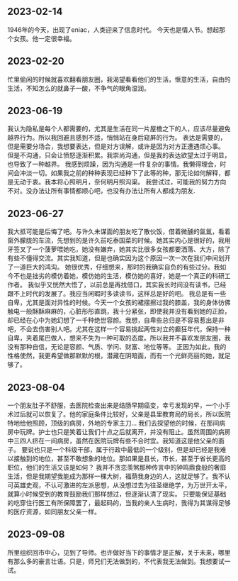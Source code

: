 ## 2023-02-14
1946年的今天，出现了eniac，人类迎来了信息时代。
今天也是情人节。想起那个女孩。他一定很幸福。
## 2023-02-20
忙里偷闲的时候就喜欢翻看朋友圈，我渴望看看他们的生活，惬意的生活，自由的生活，不知怎么的就鼻子一酸，不争气的眼角湿润。
## 2023-06-19
我认为隐私是每个人都需要的，尤其是生活在同一片屋檐之下的人，应该尽量避免越界行为。所以我回避且感到不适，悄悄站在身后窥屏的行为。
表达是需要的，但是需要分场合，我想要表达，但是对方误解，或许是因为对方正遭遇烦心事。
但是不沟通，只会让愤怒逐渐积累。我崇尚沟通，但是我的表达欲望太过于明显，也导致了一种越界。
我感到烦躁，因为沟通是一件复杂的事情。我懒得理会，时间会冲淡一切。如果我之前的种种表现已经种下了此等的种，那无论如何解释，都是无动于衷。我本将心照明月，奈何明月照沟渠。
我尝试过，可能我的努力方向不对。没办法让所有事情都顺心吧，也没有办法让所有人都成为朋友.
## 2023-06-27
我大抵可能是后悔了吧。与许久未谋面的朋友吃了散伙饭，借着微醺的氤氲，看着窗外朦胧的车流，先想到的是许久前吃泰国菜的时候。她其实内心是很好的，我用牙签叉了一个菠萝喂她吃，她没有嫌弃，她其实比很多女孩都要洒落、大方，除了有些不懂得交流。其实我知道，但是也确实因为这个原因一次一次在我们中间划开了一道巨大的鸿沟。
她很优秀，仔细想来，那时的我确实自负的有些过分。我如今不也是拙劣的模仿着她，模仿她的生活，模仿她的喜好，她是一个真正的科研工作者。
我似乎又恍然大悟了，以前总是再找借口，其实我长时间没有读书，已经跟不上时代的发展了。我应当闲暇时多读读书，这样总是好的吧。
我总是有一些自卑，尤其是面对异性的时候。今天一个女孩的裙摆擦过我的膝盖，我的身体彷佛触电一般酥酥麻麻的，心脏彤彤直跳，我十分紧张，即使我并没有看到她的正脸，却已经在心中为她幻想了一千种绝世容颜。我想，自卑些总归是不容易惹出是非吧，不会去伤害别人吧。尤其在这样一个容易挑起两性对立的癫狂年代，保持一种自卑，夹着尾巴做人，想来不失为一种可取的态度。所以我并不喜欢发朋友圈，我没有那种自信，无论是容颜、气质、学问、财富、地位等等。
正因为如此，我的性格使然，我更希望做那默默的根，潜藏在阴暗面，而有一个光鲜亮丽的她，就足够了。

## 2023-08-04
一个朋友肚子不舒服，去医院检查出来是结肠早期癌变，幸亏发现的早，一个小手术过后就可以恢复了。他的家庭条件比较好，父亲是县里教育局的局长，所以医院特地给他照顾，顶级的病房，外地的专家主刀...
我们去探望他的时候，在那间病房中玩牌。护士也只是笑着让我们十点之后就离开，并没有阻止。虽然周围的病房中三四人挤在一间病房，虽然在医院玩牌有些不合时宜。我知道这是他父亲的面子。
要说也只是一个科级干部，属于行政中最低的一个级别，但是却已经是我难以接触到的地位，甚至不敢想象的地位。那如果是县长，市长，甚至于省长更高的职位，他们的生活又该是如何？
我并不贪恋羡煞那种传言中的钟鸣鼎食般的奢靡生活，但是我期望我能成为那样一棵大树，福荫我身边的人，这就足够了。我不认可英雄史观，不认可激进的左派思想，从没想过去为往圣继绝学，为万世开太平，就算小时候受到的教育鼓励我们那样想过，但逐渐认清了现实。
只要能保证基础的吃穿住行医工有所保障罢了，最起码的，当我的亲人生病时，我得为其谋得足够的医疗资源，如同朋友父亲一样。

## 2023-09-08
所里组织回市中心，见到了导师。也许做好当下的事情才是正解，关于未来，哪里有那么多的豪言壮语。只是，师兄们无法做到的，不代表我无法做到。我想要试一试。
